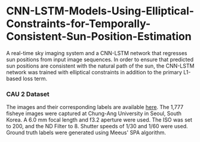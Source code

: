# CNN-LSTM-Models-Using-Elliptical-Constraints-for-Temporally-Consistent-Sun-Position-Estimation
A real-time sky imaging system and a CNN-LSTM network that regresses sun positions from input image sequences. In order to ensure that predicted sun positions are consistent with the natural path of the sun, the CNN-LSTM network was trained with elliptical constraints in addition to the primary L1-based loss term.

### CAU 2 Dataset
The images and their corresponding labels are available [here](https://drive.google.com/drive/folders/1SSUpzh1reuPbWOCHBRneHhZvN_g0c4IP?usp=sharing).
The 1,777 fisheye images were captured at Chung-Ang University in Seoul, South Korea. A 6.0 mm focal length and f3.2 aperture were used. The ISO was set to 200, and the ND Filter to 8. Shutter speeds of 1/30 and 1/60 were used. 
Ground truth labels were generated using Meeus' SPA algorithm.
